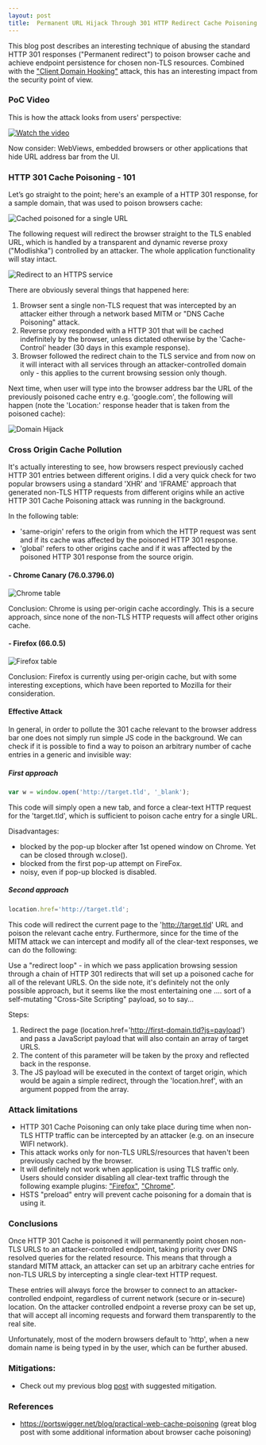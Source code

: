 ```yaml
---
layout: post
title:  Permanent URL Hijack Through 301 HTTP Redirect Cache Poisoning 
---
```


This blog post describes an interesting technique of abusing the standard HTTP 301 responses ("Permanent redirect") to poison browser cache and achieve endpoint persistence for chosen non-TLS resources.
Combined with the ["Client Domain Hooking"](https://blog.duszynski.eu/hijacking-browser-tls-traffic-through-client-domain-hooking/) attack, this has an interesting impact from the security point of view.


### PoC Video

This is how the attack looks from users' perspective: 

[![Watch the video](https://i.vimeocdn.com/video/784953706.jpg)](https://vimeo.com/337756409?autoplay=1&quality=1080p)

Now consider: WebViews, embedded browsers or other applications that hide URL address bar from the UI.

### HTTP 301 Cache Poisoning - 101

Let’s go straight to the point; here's an example of a HTTP 301 response, for a sample domain, that was used to poison browsers cache:

![Cached poisoned for a single URL](https://raw.githubusercontent.com/drk1wi/assets/master/cache_poisoned1.png)

The following request will redirect the browser straight to the TLS enabled URL, which is handled by a transparent and dynamic reverse proxy ("Modlishka") controlled by an attacker. The whole application functionality will stay intact.

![Redirect to an HTTPS service](https://raw.githubusercontent.com/drk1wi/assets/master/cache_poisoned2.png)

There are obviously several things that happened here:
1. Browser sent a single non-TLS request that was intercepted by an attacker either through a network based MITM or "DNS Cache Poisoning" attack.
2. Reverse proxy responded with a HTTP 301 that will be cached indefinitely by the browser, unless dictated otherwise by the 'Cache-Control' header (30 days in this example response).
3. Browser followed the redirect chain to the TLS service and from now on it will interact with all services through an attacker-controlled domain only - this applies to the current browsing session only though.

Next time, when user will type into the browser address bar the URL of the previously poisoned cache entry e.g. 'google.com', the following will happen (note the 'Location:' response header that is taken from the poisoned cache):

![Domain Hijack](https://raw.githubusercontent.com/drk1wi/assets/master/cache_poisoned.png)


### Cross Origin Cache Pollution

It's actually interesting to see, how browsers respect previously cached HTTP 301 entries between different origins. 
I did a very quick check for two popular browsers using a standard 'XHR' and 'IFRAME' approach that generated non-TLS HTTP requests from different origins while an active HTTP 301 Cache Poisoning attack was running in the background.

In the following table:
 - 'same-origin' refers to the origin from which the HTTP request was sent and if its cache was affected by the poisoned HTTP 301 response.
 - 'global' refers to other origins cache and if it was affected by the poisoned HTTP 301 response from the source origin.
 
#### - Chrome Canary (76.0.3796.0)

![Chrome table](https://raw.githubusercontent.com/drk1wi/assets/master/chrome_table.png)

Conclusion: Chrome is using per-origin cache accordingly. This is a secure approach, since none of the non-TLS HTTP requests will affect other origins cache.

#### -  Firefox (66.0.5)

![Firefox table](https://raw.githubusercontent.com/drk1wi/assets/master/firefox_table.png)

Conclusion: Firefox is currently using per-origin cache, but with some interesting exceptions, which have been reported to Mozilla for their consideration.


#### Effective Attack

In general, in order to pollute the 301 cache relevant to the browser address bar one does not simply run simple JS code in the background.
We can check if it is possible to find a way to poison an arbitrary number of cache entries in a generic and invisible way:

##### First approach

```javascript
var w = window.open('http://target.tld', '_blank');
```
This code will simply open a new tab, and force a clear-text HTTP request for the 'target.tld', which is sufficient to poison cache entry for a single URL.

Disadvantages:
- blocked by the pop-up blocker after 1st opened window on Chrome. Yet can be closed through w.close().
- blocked from the first pop-up attempt on FireFox.
- noisy, even if pop-up blocked is disabled.

##### Second approach

```javascript
location.href='http://target.tld';
```
This code will redirect the current page to the 'http://target.tld' URL and poison the relevant cache entry. 
Furthermore, since for the time of the MITM attack we can intercept and modify all of the clear-text responses, we can do the following:

Use a "redirect loop" - in which we pass application browsing session through a chain of HTTP 301 redirects that will set up a poisoned cache for all of the relevant URLS. 
On the side note, it's definitely not the only possible approach, but it seems like the most entertaining one .... sort of a self-mutating "Cross-Site Scripting" payload, so to say...

Steps:

1. Redirect the page (location.href='http://first-domain.tld?js=payload') and pass a JavaScript payload that will also contain an array of target URLS. 
2. The content of this parameter will be taken by the proxy and reflected back in the response. 
3. The JS payload will be executed in the context of target origin, which would be again a simple redirect, through the 'location.href', with an argument popped from the array.


### Attack limitations

- HTTP 301 Cache Poisoning can only take place during time when non-TLS HTTP traffic can be intercepted by an attacker (e.g. on an insecure WIFI network).
- This attack works only for non-TLS URLS/resources that haven't been previously cached by the browser.
- It will definitely not work when application is using TLS traffic only. Users should consider disabling all clear-text traffic through the following example plugins: ["Firefox"](https://addons.mozilla.org/en-US/firefox/addon/force-https/), ["Chrome"](https://chrome.google.com/webstore/detail/dpipdndjcofdfhknlfloeokjiooiojoo/). 
- HSTS "preload" entry will prevent cache poisoning for a domain that is using it.


### Conclusions

Once HTTP 301 Cache is poisoned it will permanently point chosen non-TLS URLS to an attacker-controlled endpoint, taking priority over DNS resolved queries for the related resource.
This means that through a standard MITM attack, an attacker can set up an arbitrary cache entries for non-TLS URLS by intercepting a single clear-text HTTP request.

These entries will always force the browser to connect to an attacker-controlled endpoint, regardless of current network (secure or in-secure) location. On the attacker controlled endpoint a reverse proxy can be set up, that will accept all incoming requests and forward them transparently to the real site. 

Unfortunately, most of the modern browsers default to 'http', when a new domain name is being typed in by the user, which can be further abused.

### Mitigations:
- Check out my previous blog [post](https://blog.duszynski.eu/hijacking-browser-tls-traffic-through-client-domain-hooking/) with suggested mitigation.


### References
- https://portswigger.net/blog/practical-web-cache-poisoning (great blog post with some additional information about browser cache poisoning)

